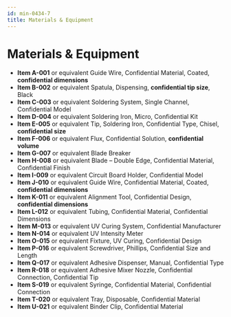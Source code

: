 ```yaml
---
id: min-0434-7
title: Materials & Equipment
---
```


# Materials & Equipment

- **Item A-001** or equivalent Guide Wire, Confidential Material, Coated, **confidential dimensions**
- **Item B-002** or equivalent Spatula, Dispensing, **confidential tip size**, Black
- **Item C-003** or equivalent Soldering System, Single Channel, Confidential Model
- **Item D-004** or equivalent Soldering Iron, Micro, Confidential Kit
- **Item E-005** or equivalent Tip, Soldering Iron, Confidential Type, Chisel, **confidential size**
- **Item F-006** or equivalent Flux, Confidential Solution, **confidential volume**
- **Item G-007** or equivalent Blade Breaker
- **Item H-008** or equivalent Blade – Double Edge, Confidential Material, Confidential Finish
- **Item I-009** or equivalent Circuit Board Holder, Confidential Model
- **Item J-010** or equivalent Guide Wire, Confidential Material, Coated, **confidential dimensions**
- **Item K-011** or equivalent Alignment Tool, Confidential Design, **confidential dimensions**
- **Item L-012** or equivalent Tubing, Confidential Material, Confidential Dimensions
- **Item M-013** or equivalent UV Curing System, Confidential Manufacturer
- **Item N-014** or equivalent UV Intensity Meter
- **Item O-015** or equivalent Fixture, UV Curing, Confidential Design
- **Item P-016** or equivalent Screwdriver, Phillips, Confidential Size and Length
- **Item Q-017** or equivalent Adhesive Dispenser, Manual, Confidential Type
- **Item R-018** or equivalent Adhesive Mixer Nozzle, Confidential Connection, Confidential Tip
- **Item S-019** or equivalent Syringe, Confidential Material, Confidential Connection
- **Item T-020** or equivalent Tray, Disposable, Confidential Material
- **Item U-021** or equivalent Binder Clip, Confidential Material
